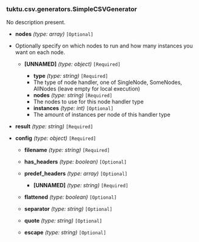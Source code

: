 ### tuktu.csv.generators.SimpleCSVGenerator
No description present.

  * **nodes** *(type: array)* `[Optional]`
  - Optionally specify on which nodes to run and how many instances you want on each node.
 
    * **[UNNAMED]** *(type: object)* `[Required]`

      * **type** *(type: string)* `[Required]`
      - The type of node handler, one of SingleNode, SomeNodes, AllNodes (leave empty for local execution)
 
      * **nodes** *(type: string)* `[Required]`
      - The nodes to use for this node handler type
 
      * **instances** *(type: int)* `[Optional]`
      - The amount of instances per node of this handler type
 
  * **result** *(type: string)* `[Required]`

  * **config** *(type: object)* `[Required]`

    * **filename** *(type: string)* `[Required]`

    * **has_headers** *(type: boolean)* `[Optional]`

    * **predef_headers** *(type: array)* `[Optional]`

      * **[UNNAMED]** *(type: string)* `[Required]`

    * **flattened** *(type: boolean)* `[Optional]`

    * **separator** *(type: string)* `[Optional]`

    * **quote** *(type: string)* `[Optional]`

    * **escape** *(type: string)* `[Optional]`


